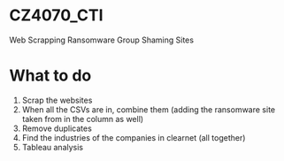 # CZ4070_CTI
Web Scrapping Ransomware Group Shaming Sites 

# What to do
1. Scrap the websites
2. When all the CSVs are in, combine them (adding the ransomware site taken from in the column as well)
3. Remove duplicates
4. Find the industries of the companies in clearnet (all together)
5. Tableau analysis 
